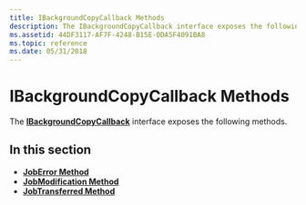 ```yaml
---
title: IBackgroundCopyCallback Methods
description: The IBackgroundCopyCallback interface exposes the following methods.
ms.assetid: 44DF3117-AF7F-4248-B15E-0DA5F4091BA8
ms.topic: reference
ms.date: 05/31/2018
---
```


# IBackgroundCopyCallback Methods

The [**IBackgroundCopyCallback**](/windows/desktop/api/Bits/nn-bits-ibackgroundcopycallback) interface exposes the following methods.

## In this section

-   [**JobError Method**](/windows/desktop/api/Bits/nf-bits-ibackgroundcopycallback-joberror)
-   [**JobModification Method**](/windows/desktop/api/Bits/nf-bits-ibackgroundcopycallback-jobmodification)
-   [**JobTransferred Method**](/windows/desktop/api/Bits/nf-bits-ibackgroundcopycallback-jobtransferred)

 

 




